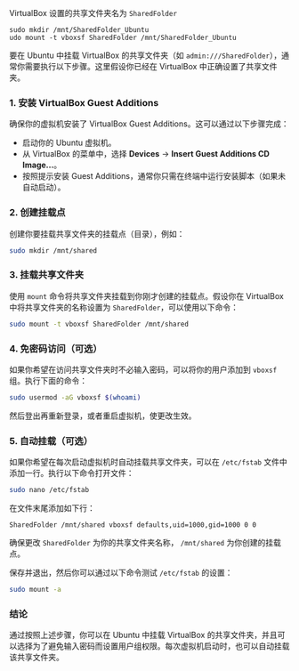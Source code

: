 VirtualBox 设置的共享文件夹名为 `SharedFolder`

```
sudo mkdir /mnt/SharedFolder_Ubuntu
udo mount -t vboxsf SharedFolder /mnt/SharedFolder_Ubuntu
```











要在 Ubuntu 中挂载 VirtualBox 的共享文件夹（如 `admin:///SharedFolder`），通常你需要执行以下步骤。这里假设你已经在 VirtualBox 中正确设置了共享文件夹。

### 1. 安装 VirtualBox Guest Additions

确保你的虚拟机安装了 VirtualBox Guest Additions。这可以通过以下步骤完成：

- 启动你的 Ubuntu 虚拟机。
- 从 VirtualBox 的菜单中，选择 **Devices** -> **Insert Guest Additions CD Image...**。
- 按照提示安装 Guest Additions，通常你只需在终端中运行安装脚本（如果未自动启动）。

### 2. 创建挂载点

创建你要挂载共享文件夹的挂载点（目录），例如：

```bash
sudo mkdir /mnt/shared
```

### 3. 挂载共享文件夹

使用 `mount` 命令将共享文件夹挂载到你刚才创建的挂载点。假设你在 VirtualBox 中将共享文件夹的名称设置为 `SharedFolder`，可以使用以下命令：

```bash
sudo mount -t vboxsf SharedFolder /mnt/shared
```

### 4. 免密码访问（可选）

如果你希望在访问共享文件夹时不必输入密码，可以将你的用户添加到 `vboxsf` 组。执行下面的命令：

```bash
sudo usermod -aG vboxsf $(whoami)
```

然后登出再重新登录，或者重启虚拟机，使更改生效。

### 5. 自动挂载（可选）

如果你希望在每次启动虚拟机时自动挂载共享文件夹，可以在 `/etc/fstab` 文件中添加一行。执行以下命令打开文件：

```bash
sudo nano /etc/fstab
```

在文件末尾添加如下行：

```
SharedFolder /mnt/shared vboxsf defaults,uid=1000,gid=1000 0 0
```

确保更改 `SharedFolder` 为你的共享文件夹名称， `/mnt/shared` 为你创建的挂载点。

保存并退出，然后你可以通过以下命令测试 `/etc/fstab` 的设置：

```bash
sudo mount -a
```

### 结论

通过按照上述步骤，你可以在 Ubuntu 中挂载 VirtualBox 的共享文件夹，并且可以选择为了避免输入密码而设置用户组权限。每次虚拟机启动时，也可以自动挂载该共享文件夹。